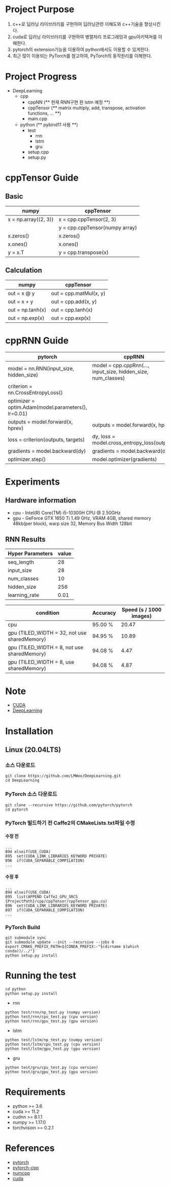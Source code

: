 # Project Purpose

 1. c++로 딥러닝 라이브러리를 구현하여 딥러닝관련 이해도와 c++기술을 향상시킨다.
 2. cuda로 딥러닝 라이브러리를 구현하여 병렬처리 프로그래밍과 gpu아키텍쳐를 이해한다.
 2. pytorch의 extension기능을 이용하여 python에서도 이용할 수 있게한다.
 3. 최근 많이 이용되는 PyTorch를 참고하여, PyTorch의 동작원리를 이해한다.

# Project Progress

* DeepLearning
  * cpp
    * cppNN (** 현재 RNN구현 완 lstm 예정 **)
    * cppTensor (** matrix multiply, add, transpose, activation functions, ... **)
    * main.cpp
  * python (** pybind11 사용 **)
    * test
      * rnn
      * lstm
      * gru
    * setup.cpp
    * setup.py

# cppTensor Guide

## Basic
|numpy|cppTensor|
|----|----|
|x = np.array((2, 3))|x = cpp.cppTensor(2, 3)|
||y = cpp.cppTensor(numpy array)|
|x.zeros()|x.zeros()|
|x.ones()|x.ones()|
|y = x.T|y = cpp.transpose(x)|

## Calculation
|numpy|cppTensor|
|----|----|
|out = x @ y|out = cpp.matMul<double>(x, y)|
|out = x + y|out = cpp.add<double>(x, y)|
|out = np.tanh(x)|out = cpp.tanh<double>(x)|
|out = np.exp(x)|out = cpp.exp<double>(x)|
 
 # cppRNN Guide
|pytorch|cppRNN|
|----|----|
|model = nn.RNN(input_size, hidden_size)|model = cpp.cppRnn(..., input_size, hidden_size, num_classes)|
|criterion = nn.CrossEntropyLoss()||
|optimizer = optim.Adam(model.parameters(), lr=0.01)||
|outputs = model.forward(x, hprev)|outputs = model.forward(x, hprev)|
|loss = criterion(outputs, targets)|dy, loss = model.cross_entropy_loss(outputs)|
|gradients = model.backward(dy)|gradients = model.backward(dy)|
|optimizer.step()|model.optimizer(gradients)|
 
# Experiments

## Hardware information
* cpu - Intel(R) Core(TM) i5-10300H CPU @ 2.50GHz
* gpu - GeForce GTX 1650 Ti 1.49 GHz, VRAM 4GB, shared memory 48kb(per block), warp size 32, Memory Bus Width 128bit

## RNN Results
|Hyper Parameters|value|
|----|----|
|seq_length|28|
|input_size|28|
|num_classes|10|
|hidden_size|256|
|learning_rate|0.01|

|condition|Accuracy|Speed (s / 1000 images)|
|----|----|----|
|cpu |95.00 %|20.47|
|gpu (TILED_WIDTH = 32, not use sharedMemory) |94.95 %|10.89|
|gpu (TILED_WIDTH = 8, not use sharedMemory) |94.08 %|4.47|
|gpu (TILED_WIDTH = 8, use sharedMemory) |94.08 %|4.87|

# Note

* [CUDA](note/CUDA.pdf)
* [DeepLearning](note/DeepLearning.pdf)

# Installation

## Linux (20.04LTS)

### 소스 다운로드
```
git clone https://github.com/LMWoo/DeepLearning.git
cd DeepLearning
```

### PyTorch 소스 다운로드
```
git clone --recursive https://github.com/pytorch/pytorch
cd pytorch
```

### PyTorch 빌드하기 전 Caffe2의 CMakeLists.txt파일 수정

#### 수정 전
```
...
894 elseif(USE_CUDA)
895  set(CUDA_LINK_LIBRARIES_KEYWORD PRIVATE)
896  if(CUDA_SEPARABLE_COMPILATION)
...
```

#### 수정 후
```
...
894 elseif(USE_CUDA)
895  list(APPEND Caffe2_GPU_SRCS {ProjectPath}/cpp/cppTensor/cppTensor_gpu.cu)
896  set(CUDA_LINK_LIBRARIES_KEYWORD PRIVATE)
897  if(CUDA_SEPARABLE_COMPILATION)
...
```

### PyTorch Build
```
git submodule sync
git submodule update --init --recursive --jobs 0
export CMAKE_PREFIX_PATH=${CONDA_PREFIX:-"$(dirname $(which conda))/../"}
python setup.py install
```

# Running the test
```
cd python
python setup.py install
```

* rnn
```
python test/rnn/np_test.py (numpy version)
python test/rnn/cpu_test.py (cpu version)
python test/rnn/gpu_test.py (gpu version)
```


* lstm
```
python test/lstm/np_test.py (numpy version)
python test/lstm/cpu_test.py (cpu version)
python test/lstm/gpu_test.py (gpu version)
```

* gru
```
python test/gru/cpu_test.py (cpu version)
python test/gru/gpu_test.py (gpu version)
```

# Requirements
 * python >= 3.6
 * cuda >= 11.2
 * cudnn >= 8.1.1
 * numpy >= 1.17.0
 * torchvision >= 0.2.1

# References
 * [pytorch](https://github.com/pytorch/pytorch)
 * [pytorch-cpp](https://github.com/prabhuomkar/pytorch-cpp)
 * [numcpp](https://github.com/dpilger26/NumCpp)
 * [cuda](http://www.kocw.or.kr/home/cview.do?cid=9495e57150084864)
